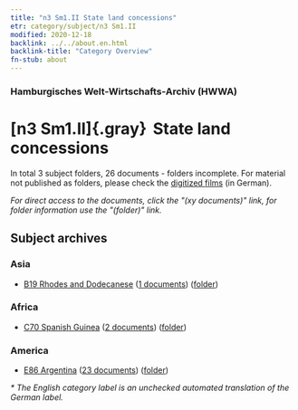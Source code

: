 ```yaml
---
title: "n3 Sm1.II State land concessions"
etr: category/subject/n3 Sm1.II
modified: 2020-12-18
backlink: ../../about.en.html
backlink-title: "Category Overview"
fn-stub: about
---
```


### Hamburgisches Welt-Wirtschafts-Archiv (HWWA)
# [n3 Sm1.II]{.gray}&#8201; State land concessions&#160; 





In total 3 subject folders, 26 documents - folders incomplete.
For material not published as folders, please check the [digitized films](/film/h1_sh) (in German).

_For direct access to the documents, click the "(xy documents)" link, for folder information use the "(folder)" link._

## Subject archives



### Asia

- [B19 Rhodes and Dodecanese](../../../geo/about.en.html#B19) (<a href="https://dfg-viewer.de/show/?tx_dlf[id]=https://pm20.zbw.eu/mets/sh/1411xx/141106/1450xx/145029/public.mets.en.xml" target="_blank">1 documents</a>) ([folder](http://purl.org/pressemappe20/folder/sh/141106,145029))

### Africa

- [C70 Spanish Guinea](../../../geo/about.en.html#C70) (<a href="https://dfg-viewer.de/show/?tx_dlf[id]=https://pm20.zbw.eu/mets/sh/1414xx/141412/1450xx/145029/public.mets.en.xml" target="_blank">2 documents</a>) ([folder](http://purl.org/pressemappe20/folder/sh/141412,145029))

### America

- [E86 Argentina](../../../geo/about.en.html#E86) (<a href="https://dfg-viewer.de/show/?tx_dlf[id]=https://pm20.zbw.eu/mets/sh/1416xx/141692/1450xx/145029/public.mets.en.xml" target="_blank">23 documents</a>) ([folder](http://purl.org/pressemappe20/folder/sh/141692,145029))


_* The English category label is an unchecked automated translation of the German label._

